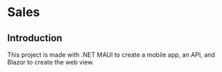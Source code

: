 # Sales
## Introduction
This project is made with .NET MAUI to create a mobile app, an API, and Blazor to create the web view.
